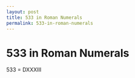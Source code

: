 ```yaml
---
layout: post
title: 533 in Roman Numerals
permalink: 533-in-roman-numerals
---
```


# 533 in Roman Numerals

533 = DXXXIII
